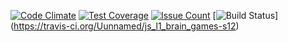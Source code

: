 [![Code Climate](https://codeclimate.com/github/Uunnamed/js_l1_brain_games-s12/badges/gpa.svg)](https://codeclimate.com/github/Uunnamed/js_l1_brain_games-s12)
[![Test Coverage](https://codeclimate.com/github/Uunnamed/js_l1_brain_games-s12/badges/coverage.svg)](https://codeclimate.com/github/Uunnamed/js_l1_brain_games-s12/coverage)
[![Issue Count](https://codeclimate.com/github/Uunnamed/js_l1_brain_games-s12/badges/issue_count.svg)](https://codeclimate.com/github/Uunnamed/js_l1_brain_games-s12)
[![Build Status](https://travis-ci.org/Uunnamed/js_l1_brain_games-s12.svg?branch=master)]
(https://travis-ci.org/Uunnamed/js_l1_brain_games-s12)
